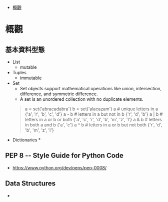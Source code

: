 * [概觀](#概觀)
# 概觀
## 基本資料型態
   *  List
      * mutable
   *  Tuples 
      * immutable
   *  Set 
      * Set objects support mathematical operations like union, intersection,  difference, and symmetric difference.
      * A set is an unordered collection with no duplicate elements.
      > a = set('abracadabra')
      > b = set('alacazam')
      > a                                  # unique letters in a
      > {'a', 'r', 'b', 'c', 'd'}
      > a - b                              # letters in a but not in b
      > {'r', 'd', 'b'}
      > a | b                              # letters in a or b or both
      > {'a', 'c', 'r', 'd', 'b', 'm', 'z', 'l'}
      > a & b                              # letters in both a and b
      > {'a', 'c'}
      > a ^ b                              # letters in a or b but not both
      > {'r', 'd', 'b', 'm', 'z', 'l'}
   * Dictionaries
      * 
###  
## PEP 8 -- Style Guide for Python Code
   *  https://www.python.org/dev/peps/pep-0008/
##  Data Structures
   *  


<!-- #Source Code Encoding
To declare an encoding other than the default one, a special comment line should be added as the first line of the file. The syntax is as follows:
# -*- coding: encoding -*- -->  

